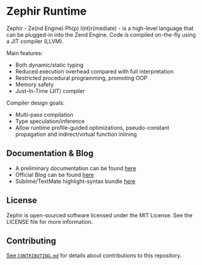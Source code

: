 Zephir Runtime
==============

Zephir - Ze(nd Engine) Ph(p) I(nt)r(mediate) - is a high-level language that can be plugged-in into the Zend Engine.
Code is compiled on-the-fly using a JIT compiler (LLVM).

Main features:

* Both dynamic/static typing
* Reduced execution overhead compared with full interpretation
* Restricted procedural programming, promoting OOP
* Memory safety
* Just-In-Time (JIT) compiler

Compiler design goals:

* Multi-pass compilation
* Type speculation/inference
* Allow runtime profile-guided optimizations, pseudo-constant propagation and indirect/virtual function inlining

Documentation & Blog
--------------------
* A preliminary documentation can be found [here](http://zephir-lang.com/)
* Official Blog can be found [here](http://blog.zephir-lang.com/)
* Sublime/TextMate highlight-syntax bundle [here](http://github.com/phalcon/zephir-sublime)

License
-------
Zephir is open-sourced software licensed under the MIT License. See the LICENSE file for more information.

Contributing
------------
[See `CONTRIBUTING.md`](https://github.com/phalcon/zephir/blob/master/CONTRIBUTING.md) for details about contributions to this repository.
